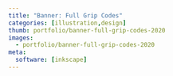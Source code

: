 ```yaml
---
title: "Banner: Full Grip Codes"
categories: [illustration,design]
thumb: portfolio/banner-full-grip-codes-2020
images:
  - portfolio/banner-full-grip-codes-2020
meta:
  software: [inkscape]
---
```

